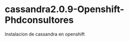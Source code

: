 cassandra2.0.9-Openshift-Phdconsultores
=======================================

Instalacion de cassandra en openshift
